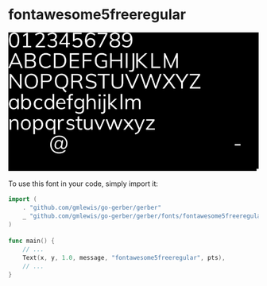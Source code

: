 # fontawesome5freeregular

![fontawesome5freeregular](fontawesome5freeregular.png)

To use this font in your code, simply import it:

```go
import (
	. "github.com/gmlewis/go-gerber/gerber"
	_ "github.com/gmlewis/go-gerber/gerber/fonts/fontawesome5freeregular"
)

func main() {
	// ...
	Text(x, y, 1.0, message, "fontawesome5freeregular", pts),
	// ...
}
```
